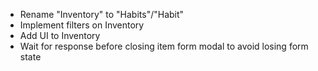 - Rename "Inventory" to "Habits"/"Habit"
- Implement filters on Inventory
- Add UI to Inventory
- Wait for response before closing item form modal to avoid losing form state